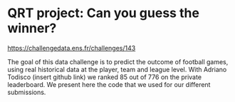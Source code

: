 # QRT project: Can you guess the winner? 

https://challengedata.ens.fr/challenges/143 

The goal of this data challenge is to predict the outcome of football games, using real historical data at the player, team and league level. With Adriano Todisco (insert github link) we ranked 85 out of 776 on the private leaderboard. We present here the code that we used for our different submissions.
